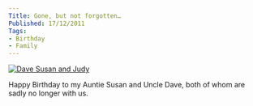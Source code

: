 ```yaml
---
Title: Gone, but not forgotten…
Published: 17/12/2011
Tags:
- Birthday
- Family
---
```


[![Dave Susan and Judy](http://www.gep13.co.uk/blog/wp-content/uploads/2011/12/Dave-Susan-and-Judy_thumb.jpg)](http://www.gep13.co.uk/blog/wp-content/uploads/2011/12/Dave-Susan-and-Judy.jpg)

Happy Birthday to my Auntie Susan and Uncle Dave, both of whom are sadly no longer with us.
